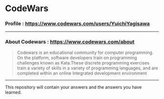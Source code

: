 # CodeWars

### Profile : https://www.codewars.com/users/YuichiYagisawa
---
### About Codewars : https://www.codewars.com/about
>Codewars is an educational community for computer programming. On the platform, software developers train on programming challenges known as Kata.These discrete programming exercises train a variety of skills in a variety of programming languages, and are completed within an online Integrated development environment
---
This repository will contain your answers and the answers you have learned.
